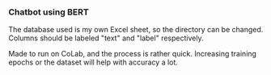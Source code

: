 ### Chatbot using BERT

The database used is my own Excel sheet, so the directory can be changed. Columns should be labeled "text" and "label" respectively.

Made to run on CoLab, and the process is rather quick. Increasing training epochs or the dataset will help with accuracy a lot.